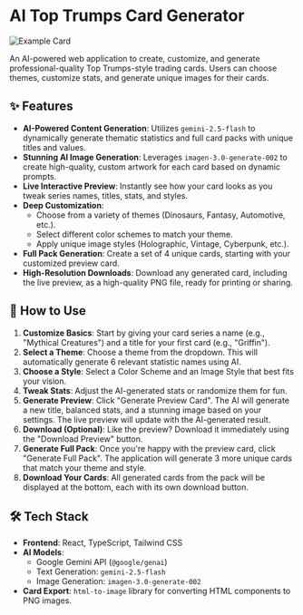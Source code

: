# AI Top Trumps Card Generator

![Example Card](https://storage.googleapis.com/aif-quick-start-images/top-trumps-card-example.png)

An AI-powered web application to create, customize, and generate professional-quality Top Trumps-style trading cards. Users can choose themes, customize stats, and generate unique images for their cards.

## ✨ Features

-   **AI-Powered Content Generation**: Utilizes `gemini-2.5-flash` to dynamically generate thematic statistics and full card packs with unique titles and values.
-   **Stunning AI Image Generation**: Leverages `imagen-3.0-generate-002` to create high-quality, custom artwork for each card based on dynamic prompts.
-   **Live Interactive Preview**: Instantly see how your card looks as you tweak series names, titles, stats, and styles.
-   **Deep Customization**:
    -   Choose from a variety of themes (Dinosaurs, Fantasy, Automotive, etc.).
    -   Select different color schemes to match your theme.
    -   Apply unique image styles (Holographic, Vintage, Cyberpunk, etc.).
-   **Full Pack Generation**: Create a set of 4 unique cards, starting with your customized preview card.
-   **High-Resolution Downloads**: Download any generated card, including the live preview, as a high-quality PNG file, ready for printing or sharing.

## 🚀 How to Use

1.  **Customize Basics**: Start by giving your card series a name (e.g., "Mythical Creatures") and a title for your first card (e.g., "Griffin").
2.  **Select a Theme**: Choose a theme from the dropdown. This will automatically generate 6 relevant statistic names using AI.
3.  **Choose a Style**: Select a Color Scheme and an Image Style that best fits your vision.
4.  **Tweak Stats**: Adjust the AI-generated stats or randomize them for fun.
5.  **Generate Preview**: Click "Generate Preview Card". The AI will generate a new title, balanced stats, and a stunning image based on your settings. The live preview will update with the AI-generated result.
6.  **Download (Optional)**: Like the preview? Download it immediately using the "Download Preview" button.
7.  **Generate Full Pack**: Once you're happy with the preview card, click "Generate Full Pack". The application will generate 3 more unique cards that match your theme and style.
8.  **Download Your Cards**: All generated cards from the pack will be displayed at the bottom, each with its own download button.

## 🛠️ Tech Stack

-   **Frontend**: React, TypeScript, Tailwind CSS
-   **AI Models**:
    -   Google Gemini API (`@google/genai`)
    -   Text Generation: `gemini-2.5-flash`
    -   Image Generation: `imagen-3.0-generate-002`
-   **Card Export**: `html-to-image` library for converting HTML components to PNG images.
